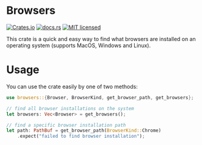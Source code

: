 # Browsers

[![Crates.io][crates-badge]][crates-url]
[![docs.rs][docs.rs-badge]][docs.rs-url]
[![MIT licensed][mit-badge]][mit-url]

[crates-badge]: https://img.shields.io/crates/v/browsers.svg
[crates-url]: https://crates.io/crates/browsers
[docs.rs-badge]: https://img.shields.io/docsrs/browsers.svg
[docs.rs-url]: https://docs.rs/browsers
[mit-badge]: https://img.shields.io/badge/license-MIT-blue.svg
[mit-url]: LICENSE.md

This crate is a quick and easy way to find what browsers are installed on an operating system (supports MacOS, Windows and Linux).

# Usage

You can use the crate easily by one of two methods:

```rust
use browsers::{Browser, BrowserKind, get_browser_path, get_browsers};

// find all browser installations on the system
let browsers: Vec<Browser> = get_browsers();

// find a specific browser installation path
let path: PathBuf = get_browser_path(BrowserKind::Chrome)
    .expect("failed to find browser installation");
```
